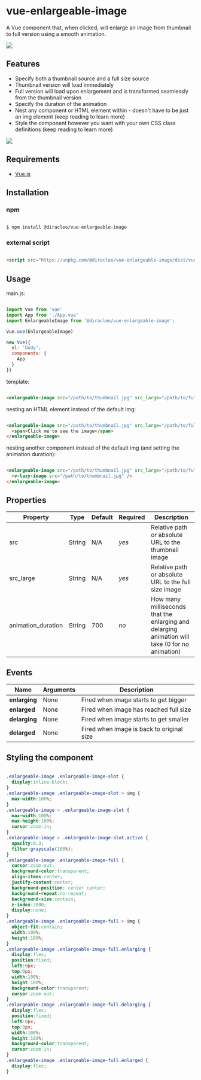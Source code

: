 # vue-enlargeable-image

A Vue component that, when clicked, will enlarge an image from thumbnail to full version using a smooth animation.

![](demo.gif)

## Features

  * Specify both a thumbnail source and a full size source
  * Thumbnail version will load immediately
  * Full version will load upon enlargement and is transformed seamlessly from the thumbnail version
  * Specify the duration of the animation
  * Nest any component or HTML element within - doesn't have to be just an img element (keep reading to learn more)
  * Style the component however you want with your own CSS class definitions (keep reading to learn more)

![](demo2.gif)

## Requirements

- [Vue.js](https://github.com/vuejs/vue)

## Installation

### npm

```bash

$ npm install @diracleo/vue-enlargeable-image

```

### external script

```html

<script src="https://unpkg.com/@diracleo/vue-enlargeable-image/dist/vue-enlargeable-image.min.js"></script>

```

## Usage

main.js:

```javascript

import Vue from 'vue'
import App from './App.vue'
import EnlargeableImage from '@diracleo/vue-enlargeable-image';

Vue.use(EnlargeableImage)

new Vue({
  el: 'body',
  components: {
    App
  }
})

```

template:

```html

<enlargeable-image src="/path/to/thumbnail.jpg" src_large="/path/to/fullsize.jpg" />

```

nesting an HTML element instead of the default img:

```html

<enlargeable-image src="/path/to/thumbnail.jpg" src_large="/path/to/fullsize.jpg">
  <span>Click me to see the image</span>
</enlargeable-image>

```

nesting another component instead of the default img (and setting the animation duration):

```html

<enlargeable-image src="/path/to/thumbnail.jpg" src_large="/path/to/fullsize.jpg" animation_duration="2000">
  <v-lazy-image src="/path/to/thumbnail.jpg" />
</enlargeable-image>

```

## Properties

| Property           | Type        | Default           | Required | Description                              |
| ------------------ | ----------- | ----------------- | -------- | ---------------------------------------- |
| src                | String      | N/A               | *yes*    | Relative path or absolute URL to the thumbnail image                                            |
| src_large          | String      | N/A               | *yes*    | Relative path or absolute URL to the full size image                                            |
| animation_duration | String      | 700               | *no*     | How many milliseconds that the enlarging and delarging animation will take (0 for no animation) |


## Events

| Name          | Arguments                                | Description                               |
| ------------- | ---------------------------------------- | ----------------------------------------- |
| **enlarging** | None                                     | Fired when image starts to get bigger     |
| **enlarged**  | None                                     | Fired when image has reached full size    |
| **delarging** | None                                     | Fired when image starts to get smaller    | 
| **delarged**  | None                                     | Fired when image is back to original size |


## Styling the component

```CSS

.enlargeable-image .enlargeable-image-slot {
  display:inline-block;
}
.enlargeable-image .enlargeable-image-slot > img {
  max-width:100%;
}
.enlargeable-image > .enlargeable-image-slot {
  max-width:100%;
  max-height:100%;
  cursor:zoom-in;
}
.enlargeable-image > .enlargeable-image-slot.active {
  opacity:0.3;
  filter:grayscale(100%);
}
.enlargeable-image .enlargeable-image-full {
  cursor:zoom-out;
  background-color:transparent;
  align-items:center;
  justify-content:center;
  background-position: center center;
  background-repeat:no-repeat;
  background-size:contain;
  z-index:2000;
  display:none;
}
.enlargeable-image .enlargeable-image-full > img {
  object-fit:contain;
  width:100%;
  height:100%;
}
.enlargeable-image .enlargeable-image-full.enlarging {
  display:flex;
  position:fixed;
  left:0px;
  top:0px;
  width:100%;
  height:100%;
  background-color:transparent;
  cursor:zoom-out;
}
.enlargeable-image .enlargeable-image-full.delarging {
  display:flex;
  position:fixed;
  left:0px;
  top:0px;
  width:100%;
  height:100%;
  background-color:transparent;
  cursor:zoom-in;
}
.enlargeable-image .enlargeable-image-full.enlarged {
  display:flex;
}

```